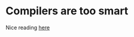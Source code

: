 # Compilers are too smart 

Nice reading [here](http://msinilo.pl/blog2/post/compilers-are-too-smart/)
